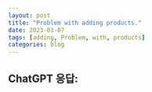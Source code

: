 ```yaml
---
layout: post
title: "Problem with adding products."
date: 2023-03-07
tags: [adding, Problem, with, products]
categories: blog
---
```


## ChatGPT 응답:
> 

